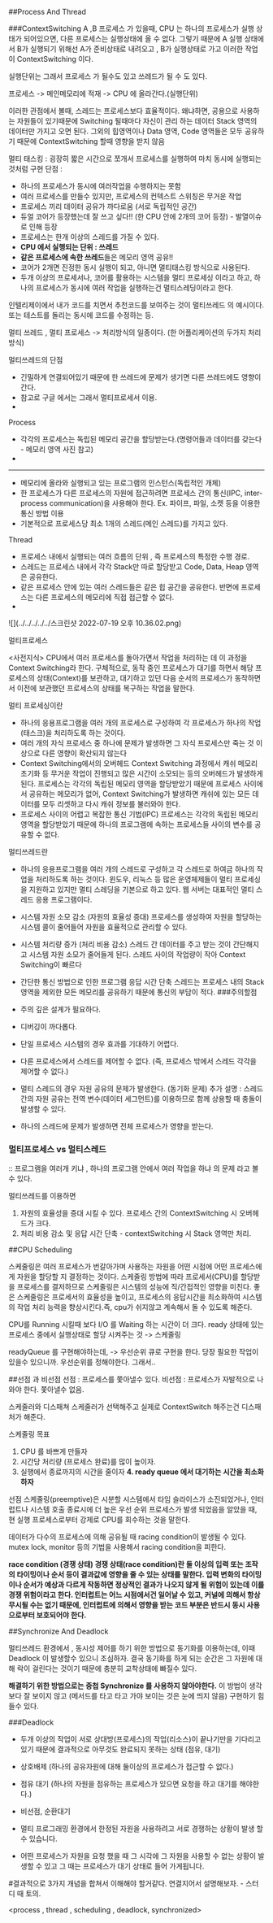 ##Process And Thread

###ContextSwitching
A ,B 프로세스 가 있을때, CPU 는 하나의 프로세스가 실행 상태가 되어있으면, 다른 프로세스는 실행상태에 올 수 없다.
그렇기 때문에 A 실행 상태에서 B가 실행되기 위해선 
A가 준비상태로 내려오고 , B가 실행상태로 가고 이러한 작업이 ContextSwitching 이다.

실행단위는 그래서 프로세스 가 될수도 있고 쓰레드가 될 수 도 있다.

프로세스 -> 메인메모리에 적재 -> CPU 에 올라간다.(실행단위)

이러한 관점에서 볼때, 스레드는 프로세스보다 효율적이다. 왜냐하면, 공용으로 사용하는 자원들이 있기때문에 Switching 될때마다 
자신이 관리 하는 데이터 Stack 영역의 데이터만 가지고 오면 된다. 그외의 힙영역이나 Data 영역, Code 영역들은 모두 공유하기 때문에 ContextSwitching 할때 영향을 받지 않음

멀티 태스킹 : 굉장히 짧은 시간으로 쪼개서 프로세스를 실행하여 마치 동시에 실행되는 것처럼 구현
단점 :
- 하나의 프로세스가 동시에 여러작업을 수행하지는 못함
- 여러 프로세스를 만들수 있지만, 프로세스의 컨텍스트 스위칭은 무거운 작업
- 프로세스 끼리 데이터 공유가 까다로움 (서로 독립적인 공간)
- 듀얼 코어가 등장했는데 잘 쓰고 싶다!! (한 CPU 안에 2개의 코어 등장) - 발열이슈로 인해 등장
- 프로세스는 한개 이상의 스레드를 가질 수 있다.
- **CPU 에서 실행되는 단위 : 쓰레드** 
- **같은 프로세스에 속한 쓰레드**들은 메모리 영역 공유!!
- 코어가 2개면 진정한 동시 실행이 되고, 아니면 멀티태스킹 방식으로 사용된다. 
- 두개 이상의 프로세서나, 코어를 활용하는 시스템을 멀티 프로세싱 이라고 하고, 하나의 프로세스가 동시에 여러 작업을 실행하는건 멀티스레딩이라고 한다.

인텔리제이에서 내가 코드를 치면서 추천코드를 보여주는 것이 멀티쓰레드 의 예시이다.
또는 테스트를 돌리는 동시에 코드를 수정하는 등.


멀티 쓰레드 , 멀티 프로세스 -> 처리방식의 일종이다. (한 어플리케이션의 두가지 처리방식)

멀티쓰레드의 단점
- 긴밀하게 연결되어있기 때문에 한 쓰레드에 문제가 생기면 다른 쓰레드에도 영향이 간다.
- 참고로 구글 에서는 그래서 멀티프로세서 이용.
- 


Process

- 각각의 프로세스는 독립된 메모리 공간을 할당받는다.(명령어들과 데이터를 갖는다 - 메모리 영역 사진 참고)
- 
___
- 메모리에 올라와 실행되고 있는 프로그램의 인스턴스(독립적인 개체)
- 한 프로세스가 다른 프로세스의 자원에 접근하려면 프로세스 간의 통신(IPC, inter-process communication)을 사용해야 한다.
  Ex. 파이프, 파일, 소켓 등을 이용한 통신 방법 이용
- 기본적으로 프로세스당 최소 1개의 스레드(메인 스레드)를 가지고 있다.

Thread
- 프로세스 내에서 실행되는 여러 흐름의 단위 , 즉 프로세스의 특정한 수행 경로.
- 스레드는 프로세스 내에서 각각 Stack만 따로 할당받고 Code, Data, Heap 영역은 공유한다.
- 같은 프로세스 안에 있는 여러 스레드들은 같은 힙 공간을 공유한다. 반면에 프로세스는 다른 프로세스의 메모리에 직접 접근할 수 없다.
- 

![](../../../../../스크린샷 2022-07-19 오후 10.36.02.png)

멀티프로세스

<사전지식>
CPU에서 여러 프로세스를 돌아가면서 작업을 처리하는 데 이 과정을 Context Switching라 한다.
구체적으로, 동작 중인 프로세스가 대기를 하면서 해당 프로세스의 상태(Context)를 보관하고, 대기하고 있던 다음 순서의 프로세스가 동작하면서 이전에 보관했던 프로세스의 상태를 복구하는 작업을 말한다.

멀티 프로세싱이란
 - 하나의 응용프로그램을 여러 개의 프로세스로 구성하여 각 프로세스가 하나의 작업(태스크)을 처리하도록 하는 것이다.
 - 여러 개의 자식 프로세스 중 하나에 문제가 발생하면 그 자식 프로세스만 죽는 것 이상으로 다른 영향이 확산되지 않는다
 - Context Switching에서의 오버헤드
   Context Switching 과정에서 캐쉬 메모리 초기화 등 무거운 작업이 진행되고 많은 시간이 소모되는 등의 오버헤드가 발생하게 된다.
   프로세스는 각각의 독립된 메모리 영역을 할당받았기 때문에 프로세스 사이에서 공유하는 메모리가 없어, Context Switching가 발생하면 캐쉬에 있는 모든 데이터를 모두 리셋하고 다시 캐쉬 정보를 불러와야 한다.
 - 프로세스 사이의 어렵고 복잡한 통신 기법(IPC)
    프로세스는 각각의 독립된 메모리 영역을 할당받았기 때문에 하나의 프로그램에 속하는 프로세스들 사이의 변수를 공유할 수 없다.

멀티쓰레드란 

- 하나의 응용프로그램을 여러 개의 스레드로 구성하고 각 스레드로 하여금 하나의 작업을 처리하도록 하는 것이다.
  윈도우, 리눅스 등 많은 운영체제들이 멀티 프로세싱을 지원하고 있지만 멀티 스레딩을 기본으로 하고 있다.
  웹 서버는 대표적인 멀티 스레드 응용 프로그램이다.
- 시스템 자원 소모 감소 (자원의 효율성 증대)
  프로세스를 생성하여 자원을 할당하는 시스템 콜이 줄어들어 자원을 효율적으로 관리할 수 있다.
- 시스템 처리량 증가 (처리 비용 감소)
  스레드 간 데이터를 주고 받는 것이 간단해지고 시스템 자원 소모가 줄어들게 된다.
  스레드 사이의 작업량이 작아 Context Switching이 빠르다
- 간단한 통신 방법으로 인한 프로그램 응답 시간 단축
  스레드는 프로세스 내의 Stack 영역을 제외한 모든 메모리를 공유하기 때문에 통신의 부담이 적다.
###주의할점 

- 주의 깊은 설계가 필요하다.
- 디버깅이 까다롭다.
- 단일 프로세스 시스템의 경우 효과를 기대하기 어렵다.
- 다른 프로세스에서 스레드를 제어할 수 없다. (즉, 프로세스 밖에서 스레드 각각을 제어할 수 없다.)
- 멀티 스레드의 경우 자원 공유의 문제가 발생한다. (동기화 문제)
추가 설명 : 스레드 간의 자원 공유는 전역 변수(데이터 세그먼트)를 이용하므로 함께 상용할 때 충돌이 발생할 수 있다.
- 하나의 스레드에 문제가 발생하면 전체 프로세스가 영향을 받는다.

### 멀티프로세스 vs 멀티스레드

:: 프로그램을 여러개 키냐 , 하나의 프로그램 안에서 여러 작업을 하냐 의 문제 라고 볼수 있다.

멀티쓰레드를 이용하면 
1. 자원의 효율성을 증대 시킬 수 있다. 프로세스 간의 ContextSwitching 시 오버헤드가 크다.
2. 처리 비용 감소 및 응답 시간 단축 - contextSwitching 시 Stack 영역만 처리.


##CPU Scheduling

스케줄링은 여러 프로세스가 번갈아가며 사용하는 자원을 어떤 시점에 어떤 프로세스에게 자원을 할당할 지 결정하는 것이다.
스케줄링 방법에 따라 프로세서(CPU)를 할당받을 프로세스를 결저하므로 스케줄링은 시스템의 성능에 직/간접적인 영향을 미친다.
좋은 스케줄링은 프로세서의 효율성을 높이고, 프로세스의 응답시간을 최소화하여 시스템의 작업 처리 능력을 향상시킨다.즉, cpu가 쉬지않고 계속해서 돌 수 있도록 해준다.

CPU를 Running 시킬때 보다 I/O 를 Waiting 하는 시간이 더 크다. 
ready 상태에 있는 프로세스 중에서 실행상태로 할당 시켜주는 것 -> 스케줄링

readyQueue 를 구현해야하는데, -> 우선순위 큐로 구현을 한다. 
당장 필요한 작업이 있을수 있으니까.
우선순위를 정해야한다. 그래서.. 

##선점 과 비선점
선점 : 프로세스를 쫓아낼수 있다. 
비선점 : 프로세스가 자발적으로 나와야 한다. 쫓아낼수 없음.

스케줄러와 디스패쳐
스케줄러가 선택해주고 실제로 ContextSwitch 해주는건 디스패처가 해준다.

스케줄링 목표
1. CPU 를 바쁘게 만들자 
2. 시간당 처리량 (프로세스 완료)를 많이 높이자.
3. 실행에서 종료까지의 시간을 줄이자
**4. ready queue 에서 대기하는 시간을 최소화 하자**

선점 스케줄링(preemptive)은 시분할 시스템에서 타임 슬라이스가 소진되었거나, 
인터럽트나 시스템 호출 종료시에 더 높은 우선 순위 프로세스가 발생 되었음을 알았을 때,
현 실행 프로세스로부터 강제로 CPU를 회수하는 것을 말한다. 

데이터가 다수의 프로세스에 의해 공유될 때 racing condition이 발생될 수 있다.
mutex lock, monitor 등의 기법을 사용해서 racing condition을 피한다.

**race condition (경쟁 상태)
경쟁 상태(race condition)란 둘 이상의 입력 또는 조작의 타이밍이나 순서 등이 결과값에 영향을 줄 수 있는 상태를 말한다.
입력 변화의 타이밍이나 순서가 예상과 다르게 작동하면 정상적인 결과가 나오지 않게 될 위험이 있는데 이를 경쟁 위험이라고 한다.
인터럽트는 어느 시점에서건 일어날 수 있고, 커널에 의해서 항상 무시될 수는 없기 때문에, 인터럽트에 의해서 영향을 받는 코드 부분은 반드시 동시 사용으로부터 보호되어야 한다.**


##Synchronize And Deadlock

멀티쓰레드 환경에서 , 동시성 제어를 하기 위한 방법으로 동기화를 이용하는데, 이때 Deadlock 이 발생할수 있으니 조심하자.
결국 동기화를 하게 되는 순간은 그 자원에 대해 락이 걸린다는 것이기 때문에 충분히 교착상태에 빠질수 있다.

**해결하기 위한 방법으로는 중첩 Synchronize 를 사용하지 않아야한다.** 이 방법이 생각보다 잘 보이지 않고 (메서드를 타고 타고 가야 보이는 것은 눈에 띄지 않음)
구현하기 힘들수 있다.




###Deadlock
- 두개 이상의 작업이 서로 상대방(프로세스)의 작업(리소스)이 끝나기만을 기다리고 있기 때문에 결과적으로 아무것도 완료되지 못하는 상태 (점유, 대기)
- 상호배제 (하나의 공유자원에 대해 둘이상의 프로세스가 접근할 수 없다.)
- 점유 대기 (하나의 자원을 점유하는 프로세스가 있으면 요청을 하고 대기를 해야한다.)
- 비선점, 순환대기

- 멀티 프로그래밍 환경에서 한정된 자원을 사용하려고 서로 경쟁하는 상황이 발생 할 수 있습니다.
- 어떤 프로세스가 자원을 요청 했을 때 그 시각에 그 자원을 사용할 수 없는 상황이 발생할 수 있고 그 때는 프로세스가 대기 상태로 들어 가게됩니다.

#결과적으로 3가지 개념을 합쳐서 이해해야 할거같다. 연결지어서 설명해보자. - 스터디 때 토의.

<process , thread , scheduling , deadlock, synchronized>


